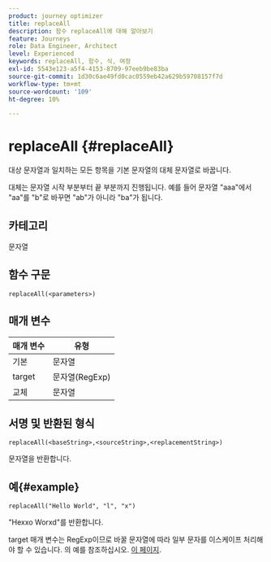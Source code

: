 ```yaml
---
product: journey optimizer
title: replaceAll
description: 함수 replaceAll에 대해 알아보기
feature: Journeys
role: Data Engineer, Architect
level: Experienced
keywords: replaceAll, 함수, 식, 여정
exl-id: 5543e123-a5f4-4153-8709-97eeb9be83ba
source-git-commit: 1d30c6ae49fd0cac0559eb42a629b59708157f7d
workflow-type: tm+mt
source-wordcount: '109'
ht-degree: 10%

---
```


# replaceAll {#replaceAll}

대상 문자열과 일치하는 모든 항목을 기본 문자열의 대체 문자열로 바꿉니다.

대체는 문자열 시작 부분부터 끝 부분까지 진행됩니다. 예를 들어 문자열 &quot;aaa&quot;에서 &quot;aa&quot;를 &quot;b&quot;로 바꾸면 &quot;ab&quot;가 아니라 &quot;ba&quot;가 됩니다.

## 카테고리

문자열

## 함수 구문

`replaceAll(<parameters>)`

## 매개 변수

| 매개 변수 | 유형 |
|-----------|--------------|
| 기본 | 문자열 |
| target | 문자열(RegExp) |
| 교체 | 문자열 |

## 서명 및 반환된 형식

`replaceAll(<baseString>,<sourceString>,<replacementString>)`

문자열을 반환합니다.

## 예{#example}

`replaceAll("Hello World", "l", "x")`

&quot;Hexxo Worxd&quot;를 반환합니다.

target 매개 변수는 RegExp이므로 바꿀 문자열에 따라 일부 문자를 이스케이프 처리해야 할 수 있습니다. 의 예를 참조하십시오. [이 페이지](../functions/functionreplace.md#example_2).
